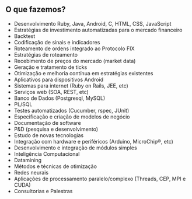## O que fazemos?

* Desenvolvimento Ruby, Java, Android, C, HTML, CSS, JavaScript
* Estratégias de investimento automatizadas para o mercado financeiro
 * Backtest
 * Codificação de sinais e indicadores
 * Roteamento de ordens integrado ao Protocolo FIX
 * Estratégias de roteamento
 * Recebimento de preços do mercado (market data)
 * Geração e tratamento de ticks
 * Otimização e melhoria contínua em estratégias existentes
* Aplicativos para dispositivos Android
* Sistemas para internet (Ruby on Rails, JEE, etc)
* Serviços web (SOA, REST, etc)
* Banco de Dados (Postgresql, MySQL)
 * PL/SQL
* Testes automatizados (Cucumber, rspec, JUnit)
* Especificação e criação de modelos de negócio
* Documentação de software
* P&D (pesquisa e desenvolvimento)
 * Estudo de novas tecnologias
* Integração com hardware e periféricos (Arduino, MicroChip®, etc)
 * Desenvolvimento e integração de módulos simples
* Inteligência Computacional
 * Datamining
 * Métodos e técnicas de otimização
 * Redes neurais
* Aplicações de processamento paralelo/complexo (Threads, CEP, MPI e CUDA)
* Consultorias e Palestras
